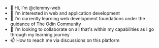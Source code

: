 - 👋 Hi, I’m @clemmy-web
- 👀 I’m interested in web and application development
- 🌱 I’m currently learning web development foundations under the guidance of The Odin Community
- 💞️ I’m looking to collaborate on all that's within my capabilities as i go through my learning journey
- 📫 How to reach me via discussions on this platform

<!---
clemmy-web/clemmy-web is a ✨ special ✨ repository because its `README.md` (this file) appears on your GitHub profile.
You can click the Preview link to take a look at your changes.
--->
